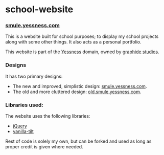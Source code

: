 # school-website

### [smule.yessness.com](https://smule.yessness.com/)

This is a website built for school purposes; to display my school projects along with some other things. It also acts as a personal portfolio.

This website is part of the [Yessness](https://yessness.com/) domain, owned by [graphide studios](https://github.com/graphide).

### Designs

It has two primary designs:
- The new and improved, simplistic design: [smule.yessness.com](https://smule.yessness.com/).
- The old and more cluttered design: [old.smule.yessness.com](https://old.smule.yessness.com/).

### Libraries used:

The website uses the following libraries:
- [jQuery](https://jquery.com/)
- [vanilla-tilt](https://micku7zu.github.io/vanilla-tilt.js/)

Rest of code is solely my own, but can be forked and used as long as proper credit is given where needed.
